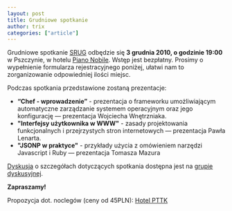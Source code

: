 ```yaml
---
layout: post
title: Grudniowe spotkanie
author: trix
categories: ["article"]
---
```


Grudniowe spotkanie [SRUG](http://srug.pl/) odbędzie się **3 grudnia
2010, o godzinie 19:00** w Pszczynie, w hotelu [Piano
Nobile](http://pianonobile.com.pl/). Wstęp jest bezpłatny. Prosimy o
wypełnienie formularza rejestracyjnego poniżej, ułatwi nam to
zorganizowanie odpowiedniej ilości miejsc.

Podczas spotkania przedstawione zostaną prezentacje:

-   **“Chef - wprowadzenie”** - prezentacja o frameworku umożliwiającym
    automatyczne zarządzanie systemem operacyjnym oraz jego konfigurację
    — prezentacja Wojciecha Wnętrzniaka.
-   **"Interfejsy użytkownika w WWW"** - zasady projektowania
    funkcjonalnych i przejrzystych stron internetowych — prezentacja
    Pawła Lenarta.
-   **"JSONP w praktyce"** - przykłady użycia z omówieniem narzędzi
    Javascript i Ruby — prezentacja Tomasza Mazura

[Dyskusja](http://groups.google.com/group/silesian-ruby-user-group/browse_thread/thread/f76b93c0a8312ca2)
o szczegółach dotyczących spotkania dostępna jest na [grupie
dyskusyjnej](http://groups.google.com/group/silesian-ruby-user-group/).

**Zapraszamy!**

Propozycja dot. noclegów (ceny od 45PLN): [Hotel
PTTK](http://www.pttk-pszczyna.emeteor.pl/)

